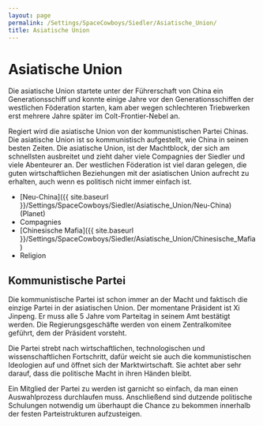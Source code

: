 ```yaml
---
layout: page
permalink: /Settings/SpaceCowboys/Siedler/Asiatische_Union/
title: Asiatische Union
---
```


# Asiatische Union

Die asiatische Union startete unter der Führerschaft von China ein Generationsschiff und konnte einige Jahre vor den Generationsschiffen der westlichen Föderation starten, kam aber wegen schlechteren Triebwerken erst mehrere Jahre später im Colt-Frontier-Nebel an.

Regiert wird die asiatische Union von der kommunistischen Partei Chinas. Die asiatische Union ist so kommunistisch aufgestellt, wie China in seinen besten Zeiten. Die asiatische Union, ist der Machtblock, der sich am schnellsten ausbreitet und zieht daher viele Compagnies der Siedler und viele Abenteurer an. Der westlichen Föderation ist viel daran gelegen, die guten wirtschaftlichen Beziehungen mit der asiatischen Union aufrecht zu erhalten, auch wenn es politisch nicht immer einfach ist.

- [Neu-China]({{ site.baseurl }}/Settings/SpaceCowboys/Siedler/Asiatische_Union/Neu-China) (Planet)
- Compagnies
- [Chinesische Mafia]({{ site.baseurl }}/Settings/SpaceCowboys/Siedler/Asiatische_Union/Chinesische_Mafia)
- Religion

## Kommunistische Partei

Die kommunistische Partei ist schon immer an der Macht und faktisch die einzige Partei in der asiatischen Union. Der momentane Präsident ist Xi Jinpeng. Er muss alle 5 Jahre vom Parteitag in seinem Amt bestätigt werden. Die Regierungsgeschäfte werden von einem Zentralkomitee geführt, dem der Präsident vorsteht.

Die Partei strebt nach wirtschaftlichen, technologischen und wissenschaftlichen Fortschritt, dafür weicht sie auch die kommunistischen Ideologien auf und öffnet sich der Marktwirtschaft. Sie achtet aber sehr darauf, dass die politische Macht in ihren Händen bleibt.

Ein Mitglied der Partei zu werden ist garnicht so einfach, da man einen Auswahlprozess durchlaufen muss. Anschließend sind dutzende politische Schulungen notwendig um überhaupt die Chance zu bekommen innerhalb der festen Parteistrukturen aufzusteigen.
